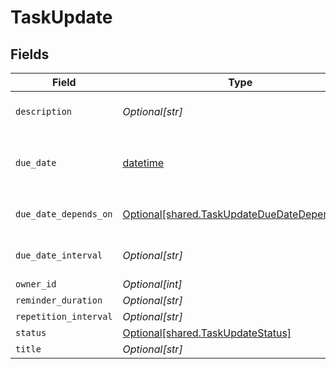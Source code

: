 # TaskUpdate


## Fields

| Field                                                                                                | Type                                                                                                 | Required                                                                                             | Description                                                                                          | Example                                                                                              |
| ---------------------------------------------------------------------------------------------------- | ---------------------------------------------------------------------------------------------------- | ---------------------------------------------------------------------------------------------------- | ---------------------------------------------------------------------------------------------------- | ---------------------------------------------------------------------------------------------------- |
| `description`                                                                                        | *Optional[str]*                                                                                      | :heavy_minus_sign:                                                                                   | N/A                                                                                                  | Lorem ipsum dolor sit amet.                                                                          |
| `due_date`                                                                                           | [datetime](https://docs.python.org/3/library/datetime.html#datetime-objects)                         | :heavy_minus_sign:                                                                                   | Will be overwritten if `due_date_depends_on` and `due_date_interval` are passed                      | 2021-12-31                                                                                           |
| `due_date_depends_on`                                                                                | [Optional[shared.TaskUpdateDueDateDependsOn]](undefined/models/shared/taskupdateduedatedependson.md) | :heavy_minus_sign:                                                                                   | Will only be accepted if you pass a `contract_id`                                                    | end_date                                                                                             |
| `due_date_interval`                                                                                  | *Optional[str]*                                                                                      | :heavy_minus_sign:                                                                                   | Will only be accepted if you pass a `contract_id`                                                    | -P10D                                                                                                |
| `owner_id`                                                                                           | *Optional[int]*                                                                                      | :heavy_minus_sign:                                                                                   | N/A                                                                                                  | 1                                                                                                    |
| `reminder_duration`                                                                                  | *Optional[str]*                                                                                      | :heavy_minus_sign:                                                                                   | N/A                                                                                                  | P1M                                                                                                  |
| `repetition_interval`                                                                                | *Optional[str]*                                                                                      | :heavy_minus_sign:                                                                                   | N/A                                                                                                  | P1Y                                                                                                  |
| `status`                                                                                             | [Optional[shared.TaskUpdateStatus]](undefined/models/shared/taskupdatestatus.md)                     | :heavy_minus_sign:                                                                                   | N/A                                                                                                  | accomplished                                                                                         |
| `title`                                                                                              | *Optional[str]*                                                                                      | :heavy_minus_sign:                                                                                   | N/A                                                                                                  | My task                                                                                              |